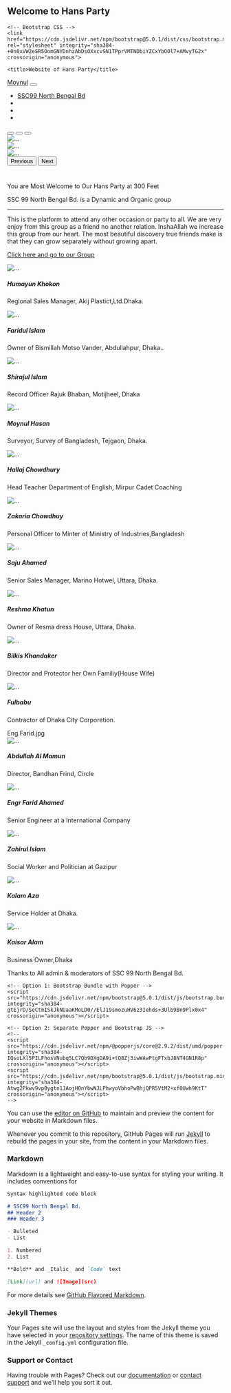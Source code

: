 ## Welcome to Hans Party
<!doctype html>
<html lang="en">
  <head>
    <!-- Required meta tags -->
    <meta charset="utf-8">
    <meta name="viewport" content="width=device-width, initial-scale=1">

    <!-- Bootstrap CSS -->
    <link href="https://cdn.jsdelivr.net/npm/bootstrap@5.0.1/dist/css/bootstrap.min.css" rel="stylesheet" integrity="sha384-+0n0xVW2eSR5OomGNYDnhzAbDsOXxcvSN1TPprVMTNDbiYZCxYbOOl7+AMvyTG2x" crossorigin="anonymous">

    <title>Website of Hans Party</title>
  </head>
  <body>
<nav class="navbar navbar-expand-lg navbar-dark bg-primary sticky-top">
  <div class="container-fluid">
    <a class="navbar-brand" href="https://www.facebook.com/moynul.hasan.376">Moynul</a>
    <button class="navbar-toggler" type="button" data-bs-toggle="collapse" data-bs-target="#navbarNav" aria-controls="navbarNav" aria-expanded="false" aria-label="Toggle navigation">
      <span class="navbar-toggler-icon"></span>
    </button>
    <div class="collapse navbar-collapse" id="navbarNav">
      <ul class="navbar-nav">
        <li class="nav-item">
          <a class="nav-link active" aria-current="page" href="https://www.facebook.com/groups/3537585019666427/?ref=share">SSC99 North Bengal Bd</a>
        </li>
        <li class="nav-item">
        </li>
        <li class="nav-item">
        </li>
        <li class="nav-item">
        </li>
      </ul>
    </div>
  </div>
</nav>
<div id="carouselExampleIndicators" class="carousel slide" data-bs-ride="carousel">
  <div class="carousel-indicators">
    <button type="button" data-bs-target="#carouselExampleIndicators" data-bs-slide-to="0" class="active" aria-current="true" aria-label="Slide 1"></button>
    <button type="button" data-bs-target="#carouselExampleIndicators" data-bs-slide-to="1" aria-label="Slide 2"></button>
    <button type="button" data-bs-target="#carouselExampleIndicators" data-bs-slide-to="2" aria-label="Slide 3"></button>
  </div>
  <div class="carousel-inner">
    <div class="carousel-item active">
      <img src="edit image1.jpg" class="d-block w-100" alt="...">
    </div>
    <div class="carousel-item">
      <img src="edit image2.jpg" class="d-block w-100" alt="...">
    </div>
    <div class="carousel-item">
      <img src="edit image3.jpg" class="d-block w-100" alt="...">
    </div>
  </div>
  <button class="carousel-control-prev" type="button" data-bs-target="#carouselExampleIndicators" data-bs-slide="prev">
    <span class="carousel-control-prev-icon" aria-hidden="true"></span>
    <span class="visually-hidden">Previous</span>
  </button>
  <button class="carousel-control-next" type="button" data-bs-target="#carouselExampleIndicators" data-bs-slide="next">
    <span class="carousel-control-next-icon" aria-hidden="true"></span>
    <span class="visually-hidden">Next</span>
  </button>
</div>
<div class="container">
<div class="jumbotron">
  <h1 class="display-4"></h1>
<p class="fs-1">You are Most Welcome to Our Hans Party at 300 Feet</p>
  <p class="fs-2">SSC 99 North Bengal Bd. is a Dynamic and Organic group</p>
  <hr class="my-4">
  <p></p>
<p class="fs-2">This is the platform to attend any other occasion or party to all.
We are very enjoy from this group as a friend no another relation.
InshaAllah we increase this group from our heart.
The most beautiful discovery true friends make is that they can grow separately without growing apart.</p>

  <p class="lead">
    <a class="btn btn-primary btn-lg" href="https://www.facebook.com/groups/3537585019666427/?ref=share" role="button">Click here and go to our Group</a>
  </p>
</div><div class="container">
<div class="card-group">
  <div class="card">
    <img src="Humaun.jpg" class="card-img-top" alt="...">
    <div class="card-body">
      <h5 class="card-title">Humayun Khokon</h5>
      <p class="card-text">Regional Sales Manager, Akij Plastict,Ltd.Dhaka.</p>
    </div>
  </div>
  <div class="card">
    <img src="Farid.jpg" class="card-img-top" alt="...">
    <div class="card-body">
      <h5 class="card-title">Faridul Islam</h5>
      <p class="card-text">Owner of Bismillah Motso Vander, Abdullahpur, Dhaka..</p>
    </div>
  </div>
  <div class="card">
    <img src="Shiraj.jpg" class="card-img-top" alt="...">
    <div class="card-body">
      <h5 class="card-title">Shirajul Islam</h5>
      <p class="card-text">Record Officer Rajuk Bhaban, Motijheel, Dhaka</p>
    </div>
  </div>
</div>
<div class="card-group">
  <div class="card">
    <img src="moynul.jpg" class="card-img-top" alt="...">
    <div class="card-body">
      <h5 class="card-title">Moynul Hasan</h5>
      <p class="card-text">Surveyor, Survey of Bangladesh, Tejgaon, Dhaka.</p>
    </div>
  </div>
  <div class="card">
    <img src="Hallaj.jpg" class="card-img-top" alt="...">
    <div class="card-body">
      <h5 class="card-title">Hallaj Chowdhury</h5>
      <p class="card-text">Head Teacher Department of English, Mirpur Cadet Coaching</p>
    </div>
  </div>
  <div class="card">
    <img src="Jakaria.jpg" class="card-img-top" alt="...">
    <div class="card-body">
      <h5 class="card-title">Zakaria Chowdhuy</h5>
      <p class="card-text">Personal Officer to Minter of Ministry of Industries,Bangladesh</p>
    </div>
  </div>
</div>
<div class="card-group">
  <div class="card">
    <img src="saju.jpg" class="card-img-top" alt="...">
    <div class="card-body">
      <h5 class="card-title">Saju Ahamed</h5>
      <p class="card-text">Senior Sales Manager, Marino Hotwel, Uttara, Dhaka.</p>
    </div>
  </div>
  <div class="card">
    <img src="resma.jpg" class="card-img-top" alt="...">
    <div class="card-body">
      <h5 class="card-title">Reshma Khatun</h5>
      <p class="card-text">Owner of Resma dress House, Uttara, Dhaka.</p>
    </div>
  </div>
  <div class="card">
    <img src="bilkis.jpg" class="card-img-top" alt="...">
    <div class="card-body">
      <h5 class="card-title">Bilkis Khandaker</h5>
      <p class="card-text">Director and Protector her Own Familiy(House Wife)</p>
    </div>
  </div>
</div>
<div class="card-group">
  <div class="card">
    <img src="Fulbabu.jpg" class="card-img-top" alt="...">
    <div class="card-body">
      <h5 class="card-title">Fulbabu</h5>
      <p class="card-text">Contractor of Dhaka City Corporetion.</p>Eng.Farid.jpg
    </div>
  </div>
<div class="card">
    <img src="Almamun.jpg" class="card-img-top" alt="...">
    <div class="card-body">
      <h5 class="card-title">Abdullah Al Mamun</h5>
      <p class="card-text">Director, Bandhan Frind, Circle</p>
    </div>
  </div>
  <div class="card">
    <img src="Eng.Farid.jpg" class="card-img-top" alt="...">
    <div class="card-body">
      <h5 class="card-title">Engr Farid Ahamed</h5>
      <p class="card-text">Senior Engineer at a International Company</p>
    </div>
  </div>
</div>
<div class="card-group">
  <div class="card">
    <img src="jahir.jpg" class="card-img-top" alt="...">
    <div class="card-body">
      <h5 class="card-title">Zahirul Islam</h5>
      <p class="card-text">Social Worker and Politician at Gazipur</p>
    </div>
  </div>
  <div class="card">
    <img src="Kalam.jpg" class="card-img-top" alt="...">
    <div class="card-body">
      <h5 class="card-title">Kalam Aza</h5>
      <p class="card-text">Service Holder at Dhaka.</p>
    </div>
  </div>
  <div class="card">
    <img src="kaiser.jpg" class="card-img-top" alt="...">
    <div class="card-body">
      <h5 class="card-title">Kaisar Alam</h5>
      <p class="card-text">Business Owner,Dhaka</p>
    </div>
</div>
<div class="container">



<p class="fs-1">Thanks to All admin & moderators of SSC 99 North Bengal Bd.</p>

</div>
</div>
    <!-- Optional JavaScript; choose one of the two! -->

    <!-- Option 1: Bootstrap Bundle with Popper -->
    <script src="https://cdn.jsdelivr.net/npm/bootstrap@5.0.1/dist/js/bootstrap.bundle.min.js" integrity="sha384-gtEjrD/SeCtmISkJkNUaaKMoLD0//ElJ19smozuHV6z3Iehds+3Ulb9Bn9Plx0x4" crossorigin="anonymous"></script>

    <!-- Option 2: Separate Popper and Bootstrap JS -->
    <!--
    <script src="https://cdn.jsdelivr.net/npm/@popperjs/core@2.9.2/dist/umd/popper.min.js" integrity="sha384-IQsoLXl5PILFhosVNubq5LC7Qb9DXgDA9i+tQ8Zj3iwWAwPtgFTxbJ8NT4GN1R8p" crossorigin="anonymous"></script>
    <script src="https://cdn.jsdelivr.net/npm/bootstrap@5.0.1/dist/js/bootstrap.min.js" integrity="sha384-Atwg2Pkwv9vp0ygtn1JAojH0nYbwNJLPhwyoVbhoPwBhjQPR5VtM2+xf0Uwh9KtT" crossorigin="anonymous"></script>
    -->
  </body>
</html>

You can use the [editor on GitHub](https://github.com/moynulhasan99/Duck-Party/edit/main/README.md) to maintain and preview the content for your website in Markdown files.

Whenever you commit to this repository, GitHub Pages will run [Jekyll](https://jekyllrb.com/) to rebuild the pages in your site, from the content in your Markdown files.

### Markdown

Markdown is a lightweight and easy-to-use syntax for styling your writing. It includes conventions for

```markdown
Syntax highlighted code block

# SSC99 North Bengal Bd.
## Header 2
### Header 3

- Bulleted
- List

1. Numbered
2. List

**Bold** and _Italic_ and `Code` text

[Link](url) and ![Image](src)
```

For more details see [GitHub Flavored Markdown](https://guides.github.com/features/mastering-markdown/).

### Jekyll Themes

Your Pages site will use the layout and styles from the Jekyll theme you have selected in your [repository settings](https://github.com/moynulhasan99/Duck-Party/settings/pages). The name of this theme is saved in the Jekyll `_config.yml` configuration file.

### Support or Contact

Having trouble with Pages? Check out our [documentation](https://docs.github.com/categories/github-pages-basics/) or [contact support](https://support.github.com/contact) and we’ll help you sort it out.
